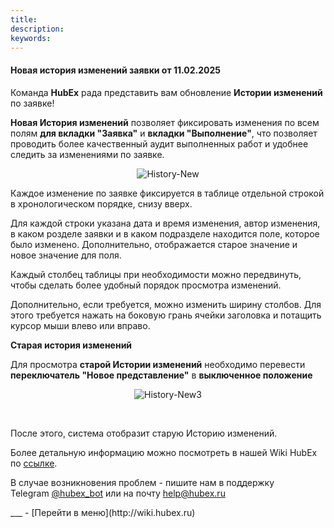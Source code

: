 ```yaml
---
title: 
description: 
keywords: 
---
```


#### Новая история изменений заявки от 11.02.2025
<html>
<meta charset="utf-8">

</html>
<body>
<p>Команда <strong>HubEx</strong> рада представить вам обновление <strong>Истории изменений</strong> по заявке!</p>
<p><strong>Новая История изменений</strong> позволяет фиксировать изменения по всем полям <strong>для вкладки "Заявка"</strong> и <strong>вкладки "Выполнение"</strong>, что позволяет проводить более качественный аудит выполненных работ и удобнее следить за изменениями по заявке.</p>
<p style="text-align: center;">
    <img src="https://i.ibb.co/4nnR0Kp0/History-New.jpg" alt="History-New" border="0" />
</p>
<p>Каждое изменение по заявке фиксируется в таблице отдельной строкой в хронологическом порядке, снизу вверх.</p>
<p>Для каждой строки указана дата и время изменения, автор изменения, в каком розделе заявки и в каком подразделе находится поле, которое было изменено. Дополнительно, отображается старое значение и новое значение для поля.</p>
<p>Каждый столбец таблицы при необходимости можно передвинуть, чтобы сделать более удобный порядок просмотра изменений.</p>
<p>Дополнительно, если требуется, можно изменить ширину столбов. Для этого требуется нажать на боковую грань ячейки заголовка и потащить курсор мыши влево или вправо.</p>
<p><strong>Старая история изменений</strong></p>
<p>Для просмотра <strong>старой Истории изменений</strong> необходимо перевести <strong>переключатель "Новое представление"</strong> в <strong>выключенное положение</strong></p>
<p style="text-align: center;">
    <img src="https://i.ibb.co/tp1b5xnR/History-New3.jpg" alt="History-New3" border="0" />
</p>
<p style="text-align: left;">&nbsp;</p>
<p style="text-align: left;">После этого, система отобразит старую Историю изменений.</p>
<p style="text-align: left;">Более детальную информацию можно посмотреть в нашей Wiki HubEx по <a href="https://wiki.hubex.ru/docs/FAQ/RU/user/HistoryOfChanges.html">ссылке</a>.</p>
<p style="text-align: left;">В случае возникновения проблем - пишите нам в поддержку Telegram&nbsp;<a href="https://t.me/hubex_bot" target="_blank" rel="noopener"><span>@hubex_bot</span></a>&nbsp;или на почту&nbsp;<a href="mailto:help@hubex.ru">help@hubex.ru</a></p>
</body>
___
- [Перейти в меню](http://wiki.hubex.ru)
